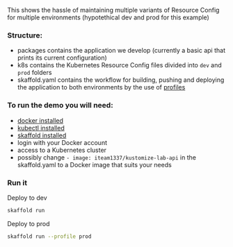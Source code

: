This shows the hassle of maintaining multiple variants of Resource Config for multiple environments (hypotethical dev and prod for this example)

### Structure:
- packages contains the application we develop (currently a basic api that prints its current configuration)
- k8s contains the Kubernetes Resource Config files divided into `dev` and `prod` folders
- skaffold.yaml contains the workflow for building, pushing and deploying the application to both environments by the use of [profiles](https://skaffold.dev/docs/environment/profiles/)

### To run the demo you will need:
- [docker installed](https://docs.docker.com/engine/install/)
- [kubectl installed](https://kubernetes.io/docs/tasks/tools/install-kubectl/)
- [skaffold installed](https://skaffold.dev/docs/install/)
- login with your Docker account
- access to a Kubernetes cluster
- possibly change `- image: iteam1337/kustomize-lab-api` in the skaffold.yaml to a Docker image that suits your needs


### Run it

Deploy to dev

```bash
skaffold run
```

Deploy to prod
```bash
skaffold run --profile prod
```